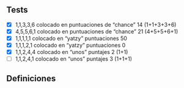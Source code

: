 ﻿## Tests
- [x] 1,1,3,3,6 colocado en puntuaciones de “chance” 14 (1+1+3+3+6)
- [x] 4,5,5,6,1 colocado en puntuaciones de “chance” 21 (4+5+5+6+1)
- [x] 1,1,1,1,1 colocado en “yatzy” puntuaciones 50
- [x] 1,1,1,2,1 colocado en “yatzy” puntuaciones 0
- [x] 1,1,2,4,4 colocado en “unos” puntajes 2 (1+1)
- [ ] 1,1,2,4,1 colocado en “unos” puntajes 3 (1+1+1)
## Definiciones